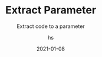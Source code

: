 ---
date: 2021-01-08
title: Extract Parameter
technologies: [java]
topics: [refactoring]
author: hs
subtitle: Extract code to a parameter
thumbnail: ./thumbnail.png
cardThumbnail: ./card.png
shortVideo:
  poster: ./tip.png
  url: https://youtu.be/0qAxLdUS0Vo
seealso:
  - title: IntelliJ IDEA Help - Extract Parameter
    href: https://www.jetbrains.com/help/idea/extract-parameter.html
leadin: |
  Highlight the code you want to extract to a field and press **⌥⌘P** (macOS), or **Ctrl+Alt+P** (Windows/Linux), to extract it.
 
  Extracting parameters can be useful in improving the readability of your code.
---